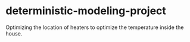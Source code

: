 # deterministic-modeling-project

Optimizing the location of heaters to optimize the temperature inside the house.
